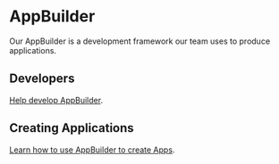 # AppBuilder

Our AppBuilder is a development framework our team uses to produce applications.

## Developers

[Help develop AppBuilder](develop/Develop.md).

## Creating Applications

[Learn how to use AppBuilder to create Apps](user/Index.md).
